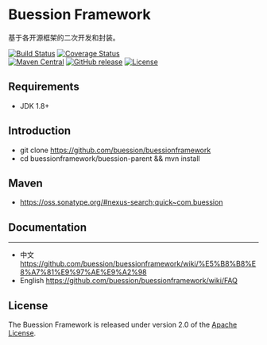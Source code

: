 # Buession Framework

基于各开源框架的二次开发和封装。

[![Build Status](https://travis-ci.org/buession/buessionframework.svg?branch=master)](https://travis-ci.org/buession/buessionframework)
[![Coverage Status](https://img.shields.io/codecov/c/github/buession/buessionframework/master.svg)](https://codecov.io/github/buession/buessionframework?branch=master&view=all#sort=coverage&dir=asc)  
[![Maven Central](https://maven-badges.herokuapp.com/maven-central/com.buession/buessionframework/badge.svg)](https://oss.sonatype.org/#nexus-search;quick~com.buession)
[![GitHub release](https://img.shields.io/github/release/buession/buessionframework.svg)](https://github.com/buession/buessionframework/releases)
[![License](https://img.shields.io/badge/license-Apache%202-4EB1BA.svg)](https://www.apache.org/licenses/LICENSE-2.0.html)

## Requirements

- JDK 1.8+

## Introduction

- git clone https://github.com/buession/buessionframework
- cd buessionframework/buession-parent && mvn install

## Maven

- https://oss.sonatype.org/#nexus-search;quick~com.buession

## Documentation
---

- 中文 https://github.com/buession/buessionframework/wiki/%E5%B8%B8%E8%A7%81%E9%97%AE%E9%A2%98
- English https://github.com/buession/buessionframework/wiki/FAQ

## License

The Buession Framework is released under version 2.0 of the [Apache License](https://www.apache.org/licenses/LICENSE-2.0).